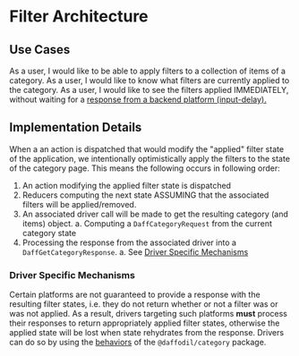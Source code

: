 # Filter Architecture

## Use Cases

As a user, I would like to be able to apply filters to a collection of items of a category.
As a user, I would like to know what filters are currently applied to the category. 
As a user, I would like to see the filters applied IMMEDIATELY, without waiting for a [response from a backend platform (input-delay).](https://web.dev/fid/)
## Implementation Details

When a an action is dispatched that would modify the "applied" filter state of the application, we intentionally optimistically apply the filters to the state of the category page. This means the following occurs in following order:

1. An action modifying the applied filter state is dispatched
2. Reducers computing the next state ASSUMING that the associated filters will be applied/removed.
3. An associated driver call will be made to get the resulting category (and items) object.
  a. Computing a `DaffCategoryRequest` from the current category state
4. Processing the response from the associated driver into a `DaffGetCategoryResponse`.
  a. See [Driver Specific Mechanisms](./#driver-specific-mechanisms) 

### Driver Specific Mechanisms
Certain platforms are not guaranteed to provide a response with the resulting filter states, i.e. they do not return whether or not a filter was or was not applied. As a result, drivers targeting such platforms **must** process their responses to return appropriately applied filter states, otherwise the applied state will be lost when state rehydrates from the response. Drivers can do so by using the [behaviors](../../src/filters/behaviors) of the `@daffodil/category` package.